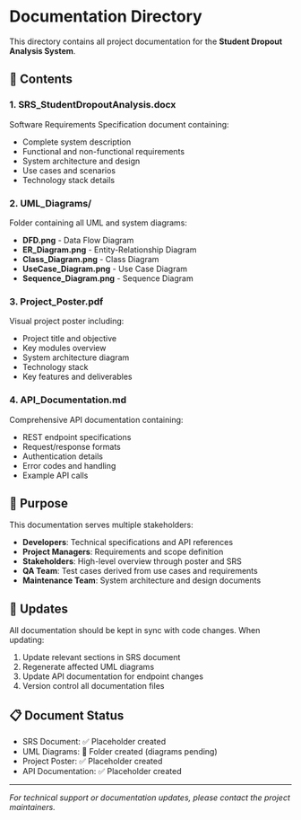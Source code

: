 # Documentation Directory

This directory contains all project documentation for the **Student Dropout Analysis System**.

## 📁 Contents

### 1. SRS_StudentDropoutAnalysis.docx
Software Requirements Specification document containing:
- Complete system description
- Functional and non-functional requirements
- System architecture and design
- Use cases and scenarios
- Technology stack details

### 2. UML_Diagrams/
Folder containing all UML and system diagrams:
- **DFD.png** - Data Flow Diagram
- **ER_Diagram.png** - Entity-Relationship Diagram
- **Class_Diagram.png** - Class Diagram
- **UseCase_Diagram.png** - Use Case Diagram
- **Sequence_Diagram.png** - Sequence Diagram

### 3. Project_Poster.pdf
Visual project poster including:
- Project title and objective
- Key modules overview
- System architecture diagram
- Technology stack
- Key features and deliverables

### 4. API_Documentation.md
Comprehensive API documentation containing:
- REST endpoint specifications
- Request/response formats
- Authentication details
- Error codes and handling
- Example API calls

## 📝 Purpose

This documentation serves multiple stakeholders:

- **Developers**: Technical specifications and API references
- **Project Managers**: Requirements and scope definition
- **Stakeholders**: High-level overview through poster and SRS
- **QA Team**: Test cases derived from use cases and requirements
- **Maintenance Team**: System architecture and design documents

## 🔄 Updates

All documentation should be kept in sync with code changes. When updating:
1. Update relevant sections in SRS document
2. Regenerate affected UML diagrams
3. Update API documentation for endpoint changes
4. Version control all documentation files

## 📋 Document Status

- SRS Document: ✅ Placeholder created
- UML Diagrams: 📁 Folder created (diagrams pending)
- Project Poster: ✅ Placeholder created
- API Documentation: ✅ Placeholder created

---

*For technical support or documentation updates, please contact the project maintainers.*
